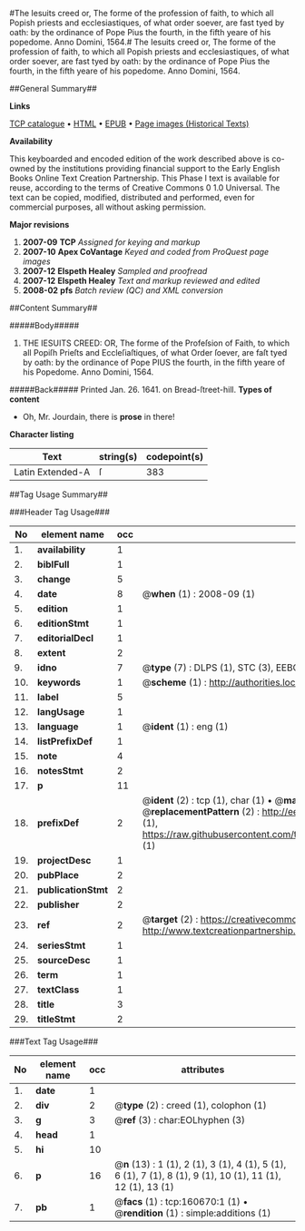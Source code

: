 #The Iesuits creed or, The forme of the profession of faith, to which all Popish priests and ecclesiastiques, of what order soever, are fast tyed by oath: by the ordinance of Pope Pius the fourth, in the fifth yeare of his popedome. Anno Domini, 1564.#
The Iesuits creed or, The forme of the profession of faith, to which all Popish priests and ecclesiastiques, of what order soever, are fast tyed by oath: by the ordinance of Pope Pius the fourth, in the fifth yeare of his popedome. Anno Domini, 1564.

##General Summary##

**Links**

[TCP catalogue](http://www.ota.ox.ac.uk/tcp/)  • 
[HTML](http://tei.it.ox.ac.uk/tcp/Texts-HTML/free/A87/A87577.html)  • 
[EPUB](http://tei.it.ox.ac.uk/tcp/Texts-EPUB/free/A87/A87577.epub) • 
[Page images (Historical Texts)](https://data.historicaltexts.jisc.ac.uk/view?pubId=eebo-99869484e&pageId=eebo-99869484e-160670-1)

**Availability**

This keyboarded and encoded edition of the
	       work described above is co-owned by the institutions
	       providing financial support to the Early English Books
	       Online Text Creation Partnership. This Phase I text is
	       available for reuse, according to the terms of Creative
	       Commons 0 1.0 Universal. The text can be copied,
	       modified, distributed and performed, even for
	       commercial purposes, all without asking permission.

**Major revisions**

1. __2007-09__ __TCP__ *Assigned for keying and markup*
1. __2007-10__ __Apex CoVantage__ *Keyed and coded from ProQuest page images*
1. __2007-12__ __Elspeth Healey__ *Sampled and proofread*
1. __2007-12__ __Elspeth Healey__ *Text and markup reviewed and edited*
1. __2008-02__ __pfs__ *Batch review (QC) and XML conversion*

##Content Summary##

#####Body#####

1. THE IESUITS CREED: OR, The forme of the Profeſsion of Faith, to which all Popiſh Prieſts and Eccleſiaſtiques, of what Order ſoever, are faſt tyed by oath: by the ordinance of Pope PIUS the fourth, in the fifth yeare of his Popedome. Anno Domini, 1564.

#####Back#####
Printed Jan. 26. 1641. on Bread-ſtreet-hill.
**Types of content**

  * Oh, Mr. Jourdain, there is **prose** in there!

**Character listing**


|Text|string(s)|codepoint(s)|
|---|---|---|
|Latin Extended-A|ſ|383|

##Tag Usage Summary##

###Header Tag Usage###

|No|element name|occ|attributes|
|---|---|---|---|
|1.|__availability__|1||
|2.|__biblFull__|1||
|3.|__change__|5||
|4.|__date__|8| @__when__ (1) : 2008-09 (1)|
|5.|__edition__|1||
|6.|__editionStmt__|1||
|7.|__editorialDecl__|1||
|8.|__extent__|2||
|9.|__idno__|7| @__type__ (7) : DLPS (1), STC (3), EEBO-CITATION (1), PROQUEST (1), VID (1)|
|10.|__keywords__|1| @__scheme__ (1) : http://authorities.loc.gov/ (1)|
|11.|__label__|5||
|12.|__langUsage__|1||
|13.|__language__|1| @__ident__ (1) : eng (1)|
|14.|__listPrefixDef__|1||
|15.|__note__|4||
|16.|__notesStmt__|2||
|17.|__p__|11||
|18.|__prefixDef__|2| @__ident__ (2) : tcp (1), char (1)  •  @__matchPattern__ (2) : ([0-9\-]+):([0-9IVX]+) (1), (.+) (1)  •  @__replacementPattern__ (2) : http://eebo.chadwyck.com/downloadtiff?vid=$1&page=$2 (1), https://raw.githubusercontent.com/textcreationpartnership/Texts/master/tcpchars.xml#$1 (1)|
|19.|__projectDesc__|1||
|20.|__pubPlace__|2||
|21.|__publicationStmt__|2||
|22.|__publisher__|2||
|23.|__ref__|2| @__target__ (2) : https://creativecommons.org/publicdomain/zero/1.0/ (1), http://www.textcreationpartnership.org/docs/. (1)|
|24.|__seriesStmt__|1||
|25.|__sourceDesc__|1||
|26.|__term__|1||
|27.|__textClass__|1||
|28.|__title__|3||
|29.|__titleStmt__|2||


###Text Tag Usage###

|No|element name|occ|attributes|
|---|---|---|---|
|1.|__date__|1||
|2.|__div__|2| @__type__ (2) : creed (1), colophon (1)|
|3.|__g__|3| @__ref__ (3) : char:EOLhyphen (3)|
|4.|__head__|1||
|5.|__hi__|10||
|6.|__p__|16| @__n__ (13) : 1 (1), 2 (1), 3 (1), 4 (1), 5 (1), 6 (1), 7 (1), 8 (1), 9 (1), 10 (1), 11 (1), 12 (1), 13 (1)|
|7.|__pb__|1| @__facs__ (1) : tcp:160670:1 (1)  •  @__rendition__ (1) : simple:additions (1)|
